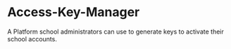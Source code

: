 # Access-Key-Manager
A Platform school administrators can use to generate keys to activate their school accounts.
